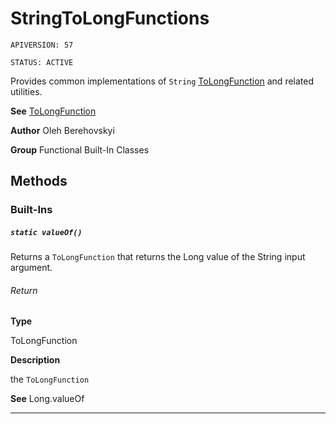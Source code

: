 # StringToLongFunctions

`APIVERSION: 57`

`STATUS: ACTIVE`

Provides common implementations of `String` [ToLongFunction](/docs/Functional-Abstract-Classes/ToLongFunction.md) and related utilities.


**See** [ToLongFunction](/docs/Functional-Abstract-Classes/ToLongFunction.md)


**Author** Oleh Berehovskyi


**Group** Functional Built-In Classes

## Methods
### Built-Ins
##### `static valueOf()`

Returns a `ToLongFunction` that returns the Long value of the String input argument.

###### Return

**Type**

ToLongFunction

**Description**

the `ToLongFunction`


**See** Long.valueOf

---
